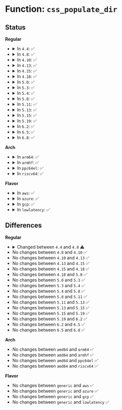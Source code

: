# Function: <code>css_populate_dir</code>

## Status
<b>Regular</b>
<ul>
<li>
<details>
<summary>In <code>4.4</code>: ✅</summary>

```c
int css_populate_dir(struct cgroup_subsys_state *css, struct cgroup *cgrp_override);
```

**Collision:** Unique Static

**Inline:** No

**Transformation:** False

**Instances:**

```
In kernel/cgroup.c (ffffffff81113d70)
Location: kernel/cgroup.c:1456
Inline: False
Direct callers:
  - kernel/cgroup.c:rebind_subsystems
  - kernel/cgroup.c:create_css
  - kernel/cgroup.c:cgroup_subtree_control_write
  - kernel/cgroup.c:cgroup_setup_root
```
**Symbols:**

```
ffffffff81113d70-ffffffff81113e96: css_populate_dir (STB_LOCAL)
```
</details>
</li>
<li>
<details>
<summary>In <code>4.8</code>: ✅</summary>

```c
int css_populate_dir(struct cgroup_subsys_state *css);
```

**Collision:** Unique Static

**Inline:** No

**Transformation:** False

**Instances:**

```
In kernel/cgroup.c (ffffffff8111bfe0)
Location: kernel/cgroup.c:1519
Inline: False
Direct callers:
  - kernel/cgroup.c:cgroup_apply_control_enable
  - kernel/cgroup.c:cgroup_setup_root
```
**Symbols:**

```
ffffffff8111bfe0-ffffffff8111c11a: css_populate_dir (STB_LOCAL)
```
</details>
</li>
<li>
<details>
<summary>In <code>4.10</code>: ✅</summary>

```c
int css_populate_dir(struct cgroup_subsys_state *css);
```

**Collision:** Unique Static

**Inline:** No

**Transformation:** False

**Instances:**

```
In kernel/cgroup.c (ffffffff81124320)
Location: kernel/cgroup.c:1524
Inline: False
Direct callers:
  - kernel/cgroup.c:cgroup_apply_control_enable
  - kernel/cgroup.c:cgroup_setup_root
```
**Symbols:**

```
ffffffff81124320-ffffffff8112445a: css_populate_dir (STB_LOCAL)
```
</details>
</li>
<li>
<details>
<summary>In <code>4.13</code>: ✅</summary>

```c
int css_populate_dir(struct cgroup_subsys_state *css);
```

**Collision:** Unique Static

**Inline:** No

**Transformation:** False

**Instances:**

```
In kernel/cgroup/cgroup.c (ffffffff811238d0)
Location: kernel/cgroup/cgroup.c:1415
Inline: False
Direct callers:
  - kernel/cgroup/cgroup.c:cgroup_init
  - kernel/cgroup/cgroup.c:cgroup_mkdir
  - kernel/cgroup/cgroup.c:cgroup_apply_control_enable
  - kernel/cgroup/cgroup.c:cgroup_setup_root
```
**Symbols:**

```
ffffffff811238d0-ffffffff81123a16: css_populate_dir (STB_LOCAL)
```
</details>
</li>
<li>
<details>
<summary>In <code>4.15</code>: ✅</summary>

```c
int css_populate_dir(struct cgroup_subsys_state *css);
```

**Collision:** Unique Static

**Inline:** No

**Transformation:** False

**Instances:**

```
In kernel/cgroup/cgroup.c (ffffffff8112f770)
Location: kernel/cgroup/cgroup.c:1586
Inline: False
Direct callers:
  - kernel/cgroup/cgroup.c:cgroup_init
  - kernel/cgroup/cgroup.c:cgroup_mkdir
  - kernel/cgroup/cgroup.c:cgroup_apply_control_enable
  - kernel/cgroup/cgroup.c:cgroup_setup_root
```
**Symbols:**

```
ffffffff8112f770-ffffffff8112f8b6: css_populate_dir (STB_LOCAL)
```
</details>
</li>
<li>
<details>
<summary>In <code>4.18</code>: ✅</summary>

```c
int css_populate_dir(struct cgroup_subsys_state *css);
```

**Collision:** Unique Static

**Inline:** No

**Transformation:** False

**Instances:**

```
In kernel/cgroup/cgroup.c (ffffffff8113dc60)
Location: kernel/cgroup/cgroup.c:1600
Inline: False
Direct callers:
  - kernel/cgroup/cgroup.c:cgroup_init
  - kernel/cgroup/cgroup.c:cgroup_mkdir
  - kernel/cgroup/cgroup.c:cgroup_apply_control_enable
  - kernel/cgroup/cgroup.c:cgroup_setup_root
```
**Symbols:**

```
ffffffff8113dc60-ffffffff8113dda0: css_populate_dir (STB_LOCAL)
```
</details>
</li>
<li>
<details>
<summary>In <code>5.0</code>: ✅</summary>

```c
int css_populate_dir(struct cgroup_subsys_state *css);
```

**Collision:** Unique Static

**Inline:** No

**Transformation:** False

**Instances:**

```
In kernel/cgroup/cgroup.c (ffffffff81149650)
Location: kernel/cgroup/cgroup.c:1638
Inline: False
Direct callers:
  - kernel/cgroup/cgroup.c:cgroup_init
  - kernel/cgroup/cgroup.c:cgroup_mkdir
  - kernel/cgroup/cgroup.c:cgroup_apply_control_enable
  - kernel/cgroup/cgroup.c:cgroup_setup_root
```
**Symbols:**

```
ffffffff81149650-ffffffff81149790: css_populate_dir (STB_LOCAL)
```
</details>
</li>
<li>
<details>
<summary>In <code>5.3</code>: ✅</summary>

```c
int css_populate_dir(struct cgroup_subsys_state *css);
```

**Collision:** Unique Static

**Inline:** No

**Transformation:** False

**Instances:**

```
In kernel/cgroup/cgroup.c (ffffffff81154a70)
Location: kernel/cgroup/cgroup.c:1679
Inline: False
Direct callers:
  - kernel/cgroup/cgroup.c:cgroup_init
  - kernel/cgroup/cgroup.c:cgroup_mkdir
  - kernel/cgroup/cgroup.c:cgroup_apply_control_enable
  - kernel/cgroup/cgroup.c:cgroup_setup_root
```
**Symbols:**

```
ffffffff81154a70-ffffffff81154bab: css_populate_dir (STB_LOCAL)
```
</details>
</li>
<li>
<details>
<summary>In <code>5.4</code>: ✅</summary>

```c
int css_populate_dir(struct cgroup_subsys_state *css);
```

**Collision:** Unique Static

**Inline:** No

**Transformation:** False

**Instances:**

```
In kernel/cgroup/cgroup.c (ffffffff811606a0)
Location: kernel/cgroup/cgroup.c:1679
Inline: False
Direct callers:
  - kernel/cgroup/cgroup.c:cgroup_init
  - kernel/cgroup/cgroup.c:cgroup_mkdir
  - kernel/cgroup/cgroup.c:cgroup_apply_control_enable
  - kernel/cgroup/cgroup.c:cgroup_setup_root
```
**Symbols:**

```
ffffffff811606a0-ffffffff811607db: css_populate_dir (STB_LOCAL)
```
</details>
</li>
<li>
<details>
<summary>In <code>5.8</code>: ✅</summary>

```c
int css_populate_dir(struct cgroup_subsys_state *css);
```

**Collision:** Unique Static

**Inline:** No

**Transformation:** False

**Instances:**

```
In kernel/cgroup/cgroup.c (ffffffff81171bd0)
Location: kernel/cgroup/cgroup.c:1669
Inline: False
Direct callers:
  - kernel/cgroup/cgroup.c:cgroup_init
  - kernel/cgroup/cgroup.c:cgroup_mkdir
  - kernel/cgroup/cgroup.c:cgroup_apply_control_enable
  - kernel/cgroup/cgroup.c:cgroup_setup_root
```
**Symbols:**

```
ffffffff81171bd0-ffffffff81171d0b: css_populate_dir (STB_LOCAL)
```
</details>
</li>
<li>
<details>
<summary>In <code>5.11</code>: ✅</summary>

```c
int css_populate_dir(struct cgroup_subsys_state *css);
```

**Collision:** Unique Static

**Inline:** No

**Transformation:** False

**Instances:**

```
In kernel/cgroup/cgroup.c (ffffffff8116e840)
Location: kernel/cgroup/cgroup.c:1666
Inline: False
Direct callers:
  - kernel/cgroup/cgroup.c:cgroup_init
  - kernel/cgroup/cgroup.c:cgroup_mkdir
  - kernel/cgroup/cgroup.c:cgroup_apply_control_enable
  - kernel/cgroup/cgroup.c:cgroup_setup_root
```
**Symbols:**

```
ffffffff8116e840-ffffffff8116e97b: css_populate_dir (STB_LOCAL)
```
</details>
</li>
<li>
<details>
<summary>In <code>5.13</code>: ✅</summary>

```c
int css_populate_dir(struct cgroup_subsys_state *css);
```

**Collision:** Unique Static

**Inline:** No

**Transformation:** False

**Instances:**

```
In kernel/cgroup/cgroup.c (ffffffff8116f670)
Location: kernel/cgroup/cgroup.c:1667
Inline: False
Direct callers:
  - kernel/cgroup/cgroup.c:cgroup_init
  - kernel/cgroup/cgroup.c:cgroup_mkdir
  - kernel/cgroup/cgroup.c:cgroup_apply_control_enable
  - kernel/cgroup/cgroup.c:cgroup_setup_root
```
**Symbols:**

```
ffffffff8116f670-ffffffff8116f7ab: css_populate_dir (STB_LOCAL)
```
</details>
</li>
<li>
<details>
<summary>In <code>5.15</code>: ✅</summary>

```c
int css_populate_dir(struct cgroup_subsys_state *css);
```

**Collision:** Unique Static

**Inline:** No

**Transformation:** False

**Instances:**

```
In kernel/cgroup/cgroup.c (ffffffff81195880)
Location: kernel/cgroup/cgroup.c:1698
Inline: False
Direct callers:
  - kernel/cgroup/cgroup.c:cgroup_init
  - kernel/cgroup/cgroup.c:cgroup_mkdir
  - kernel/cgroup/cgroup.c:cgroup_apply_control_enable
  - kernel/cgroup/cgroup.c:cgroup_setup_root
```
**Symbols:**

```
ffffffff81195880-ffffffff811959bb: css_populate_dir (STB_LOCAL)
```
</details>
</li>
<li>
<details>
<summary>In <code>5.19</code>: ✅</summary>

```c
int css_populate_dir(struct cgroup_subsys_state *css);
```

**Collision:** Unique Static

**Inline:** No

**Transformation:** False

**Instances:**

```
In kernel/cgroup/cgroup.c (ffffffff811c20b0)
Location: kernel/cgroup/cgroup.c:1701
Inline: False
Direct callers:
  - kernel/cgroup/cgroup.c:cgroup_init
  - kernel/cgroup/cgroup.c:cgroup_mkdir
  - kernel/cgroup/cgroup.c:cgroup_apply_control_enable
  - kernel/cgroup/cgroup.c:cgroup_setup_root
```
**Symbols:**

```
ffffffff811c20b0-ffffffff811c21e8: css_populate_dir (STB_LOCAL)
```
</details>
</li>
<li>
<details>
<summary>In <code>6.2</code>: ✅</summary>

```c
int css_populate_dir(struct cgroup_subsys_state *css);
```

**Collision:** Unique Static

**Inline:** No

**Transformation:** False

**Instances:**

```
In kernel/cgroup/cgroup.c (ffffffff812085c0)
Location: kernel/cgroup/cgroup.c:1739
Inline: False
Direct callers:
  - kernel/cgroup/cgroup.c:cgroup_init
  - kernel/cgroup/cgroup.c:cgroup_mkdir
  - kernel/cgroup/cgroup.c:cgroup_apply_control_enable
  - kernel/cgroup/cgroup.c:cgroup_setup_root
```
**Symbols:**

```
ffffffff812085c0-ffffffff8120872b: css_populate_dir (STB_LOCAL)
```
</details>
</li>
<li>
<details>
<summary>In <code>6.5</code>: ✅</summary>

```c
int css_populate_dir(struct cgroup_subsys_state *css);
```

**Collision:** Unique Static

**Inline:** No

**Transformation:** False

**Instances:**

```
In kernel/cgroup/cgroup.c (ffffffff8121dd60)
Location: kernel/cgroup/cgroup.c:1733
Inline: False
Direct callers:
  - kernel/cgroup/cgroup.c:cgroup_init
  - kernel/cgroup/cgroup.c:cgroup_mkdir
  - kernel/cgroup/cgroup.c:cgroup_apply_control_enable
  - kernel/cgroup/cgroup.c:cgroup_setup_root
```
**Symbols:**

```
ffffffff8121dd60-ffffffff8121ded4: css_populate_dir (STB_LOCAL)
```
</details>
</li>
<li>
<details>
<summary>In <code>6.8</code>: ✅</summary>

```c
int css_populate_dir(struct cgroup_subsys_state *css);
```

**Collision:** Unique Static

**Inline:** No

**Transformation:** False

**Instances:**

```
In kernel/cgroup/cgroup.c (ffffffff812359d0)
Location: kernel/cgroup/cgroup.c:1728
Inline: False
Direct callers:
  - kernel/cgroup/cgroup.c:cgroup_init
  - kernel/cgroup/cgroup.c:cgroup_mkdir
  - kernel/cgroup/cgroup.c:cgroup_apply_control_enable
  - kernel/cgroup/cgroup.c:cgroup_setup_root
```
**Symbols:**

```
ffffffff812359d0-ffffffff81235b37: css_populate_dir (STB_LOCAL)
```
</details>
</li>
</ul>
<b>Arch</b>
<ul>
<li>
<details>
<summary>In <code>arm64</code>: ✅</summary>

```c
int css_populate_dir(struct cgroup_subsys_state *css);
```

**Collision:** Unique Static

**Inline:** No

**Transformation:** False

**Instances:**

```
In kernel/cgroup/cgroup.c (ffff8000101d1260)
Location: kernel/cgroup/cgroup.c:1679
Inline: False
Direct callers:
  - kernel/cgroup/cgroup.c:cgroup_init
  - kernel/cgroup/cgroup.c:cgroup_mkdir
  - kernel/cgroup/cgroup.c:cgroup_apply_control_enable
  - kernel/cgroup/cgroup.c:cgroup_setup_root
```
**Symbols:**

```
ffff8000101d1260-ffff8000101d13bc: css_populate_dir (STB_LOCAL)
```
</details>
</li>
<li>
<details>
<summary>In <code>armhf</code>: ✅</summary>

```c
int css_populate_dir(struct cgroup_subsys_state *css);
```

**Collision:** Unique Static

**Inline:** No

**Transformation:** False

**Instances:**

```
In kernel/cgroup/cgroup.c (c04128e4)
Location: kernel/cgroup/cgroup.c:1679
Inline: False
Direct callers:
  - kernel/cgroup/cgroup.c:cgroup_init
  - kernel/cgroup/cgroup.c:cgroup_mkdir
  - kernel/cgroup/cgroup.c:cgroup_apply_control_enable
  - kernel/cgroup/cgroup.c:cgroup_setup_root
```
**Symbols:**

```
c04128e4-c0412a14: css_populate_dir (STB_LOCAL)
```
</details>
</li>
<li>
<details>
<summary>In <code>ppc64el</code>: ✅</summary>

```c
int css_populate_dir(struct cgroup_subsys_state *css);
```

**Collision:** Unique Static

**Inline:** No

**Transformation:** False

**Instances:**

```
In kernel/cgroup/cgroup.c (c00000000023bcb0)
Location: kernel/cgroup/cgroup.c:1679
Inline: False
Direct callers:
  - kernel/cgroup/cgroup.c:cgroup_init
  - kernel/cgroup/cgroup.c:cgroup_mkdir
  - kernel/cgroup/cgroup.c:cgroup_apply_control_enable
  - kernel/cgroup/cgroup.c:cgroup_setup_root
```
**Symbols:**

```
c00000000023bcb0-c00000000023becc: css_populate_dir (STB_LOCAL)
```
</details>
</li>
<li>
<details>
<summary>In <code>riscv64</code>: ✅</summary>

```c
int css_populate_dir(struct cgroup_subsys_state *css);
```

**Collision:** Unique Static

**Inline:** No

**Transformation:** False

**Instances:**

```
In kernel/cgroup/cgroup.c (ffffffe00014b10a)
Location: kernel/cgroup/cgroup.c:1679
Inline: False
Direct callers:
  - kernel/cgroup/cgroup.c:cgroup_init
  - kernel/cgroup/cgroup.c:cgroup_mkdir
  - kernel/cgroup/cgroup.c:cgroup_apply_control_enable
  - kernel/cgroup/cgroup.c:cgroup_setup_root
```
**Symbols:**

```
ffffffe00014b10a-ffffffe00014b20e: css_populate_dir (STB_LOCAL)
```
</details>
</li>
</ul>
<b>Flavor</b>
<ul>
<li>
<details>
<summary>In <code>aws</code>: ✅</summary>

```c
int css_populate_dir(struct cgroup_subsys_state *css);
```

**Collision:** Unique Static

**Inline:** No

**Transformation:** False

**Instances:**

```
In kernel/cgroup/cgroup.c (ffffffff81158cc0)
Location: kernel/cgroup/cgroup.c:1679
Inline: False
Direct callers:
  - kernel/cgroup/cgroup.c:cgroup_init
  - kernel/cgroup/cgroup.c:cgroup_mkdir
  - kernel/cgroup/cgroup.c:cgroup_apply_control_enable
  - kernel/cgroup/cgroup.c:cgroup_setup_root
```
**Symbols:**

```
ffffffff81158cc0-ffffffff81158dfb: css_populate_dir (STB_LOCAL)
```
</details>
</li>
<li>
<details>
<summary>In <code>azure</code>: ✅</summary>

```c
int css_populate_dir(struct cgroup_subsys_state *css);
```

**Collision:** Unique Static

**Inline:** No

**Transformation:** False

**Instances:**

```
In kernel/cgroup/cgroup.c (ffffffff8114beb0)
Location: kernel/cgroup/cgroup.c:1679
Inline: False
Direct callers:
  - kernel/cgroup/cgroup.c:cgroup_init
  - kernel/cgroup/cgroup.c:cgroup_mkdir
  - kernel/cgroup/cgroup.c:cgroup_apply_control_enable
  - kernel/cgroup/cgroup.c:cgroup_setup_root
```
**Symbols:**

```
ffffffff8114beb0-ffffffff8114bfeb: css_populate_dir (STB_LOCAL)
```
</details>
</li>
<li>
<details>
<summary>In <code>gcp</code>: ✅</summary>

```c
int css_populate_dir(struct cgroup_subsys_state *css);
```

**Collision:** Unique Static

**Inline:** No

**Transformation:** False

**Instances:**

```
In kernel/cgroup/cgroup.c (ffffffff81156a90)
Location: kernel/cgroup/cgroup.c:1679
Inline: False
Direct callers:
  - kernel/cgroup/cgroup.c:cgroup_init
  - kernel/cgroup/cgroup.c:cgroup_mkdir
  - kernel/cgroup/cgroup.c:cgroup_apply_control_enable
  - kernel/cgroup/cgroup.c:cgroup_setup_root
```
**Symbols:**

```
ffffffff81156a90-ffffffff81156bcb: css_populate_dir (STB_LOCAL)
```
</details>
</li>
<li>
<details>
<summary>In <code>lowlatency</code>: ✅</summary>

```c
int css_populate_dir(struct cgroup_subsys_state *css);
```

**Collision:** Unique Static

**Inline:** No

**Transformation:** False

**Instances:**

```
In kernel/cgroup/cgroup.c (ffffffff81161e00)
Location: kernel/cgroup/cgroup.c:1679
Inline: False
Direct callers:
  - kernel/cgroup/cgroup.c:cgroup_init
  - kernel/cgroup/cgroup.c:cgroup_mkdir
  - kernel/cgroup/cgroup.c:cgroup_apply_control_enable
  - kernel/cgroup/cgroup.c:cgroup_setup_root
```
**Symbols:**

```
ffffffff81161e00-ffffffff81161f3b: css_populate_dir (STB_LOCAL)
```
</details>
</li>
</ul>

## Differences
<b>Regular</b>
<ul>
<li>
<details>
<summary>Changed between <code>4.4</code> and <code>4.8</code> ⚠️</summary>
<ul>
<li>
<b>Param removed. </b>
<code>struct cgroup *cgrp_override</code>
</li>
</ul>
</details>
</li>
<li>
No changes between <code>4.8</code> and <code>4.10</code> ✅
</li>
<li>
No changes between <code>4.10</code> and <code>4.13</code> ✅
</li>
<li>
No changes between <code>4.13</code> and <code>4.15</code> ✅
</li>
<li>
No changes between <code>4.15</code> and <code>4.18</code> ✅
</li>
<li>
No changes between <code>4.18</code> and <code>5.0</code> ✅
</li>
<li>
No changes between <code>5.0</code> and <code>5.3</code> ✅
</li>
<li>
No changes between <code>5.3</code> and <code>5.4</code> ✅
</li>
<li>
No changes between <code>5.4</code> and <code>5.8</code> ✅
</li>
<li>
No changes between <code>5.8</code> and <code>5.11</code> ✅
</li>
<li>
No changes between <code>5.11</code> and <code>5.13</code> ✅
</li>
<li>
No changes between <code>5.13</code> and <code>5.15</code> ✅
</li>
<li>
No changes between <code>5.15</code> and <code>5.19</code> ✅
</li>
<li>
No changes between <code>5.19</code> and <code>6.2</code> ✅
</li>
<li>
No changes between <code>6.2</code> and <code>6.5</code> ✅
</li>
<li>
No changes between <code>6.5</code> and <code>6.8</code> ✅
</li>
</ul>
<b>Arch</b>
<ul>
<li>
No changes between <code>amd64</code> and <code>arm64</code> ✅
</li>
<li>
No changes between <code>amd64</code> and <code>armhf</code> ✅
</li>
<li>
No changes between <code>amd64</code> and <code>ppc64el</code> ✅
</li>
<li>
No changes between <code>amd64</code> and <code>riscv64</code> ✅
</li>
</ul>
<b>Flavor</b>
<ul>
<li>
No changes between <code>generic</code> and <code>aws</code> ✅
</li>
<li>
No changes between <code>generic</code> and <code>azure</code> ✅
</li>
<li>
No changes between <code>generic</code> and <code>gcp</code> ✅
</li>
<li>
No changes between <code>generic</code> and <code>lowlatency</code> ✅
</li>
</ul>
